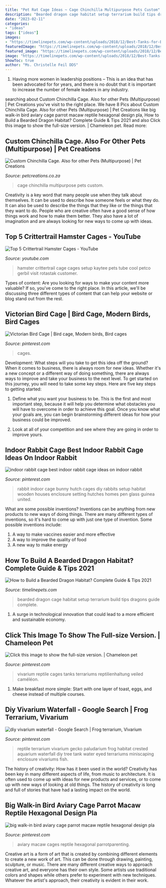 ```yaml
---
title: "Pet Rat Cage Ideas ~ Cage Chinchilla Multipurpose Pets Custom"
description: "Bearded dragon cage habitat setup terrarium build tips dragons guide complete"
date: "2023-02-11"
categories:
- "ideas"
tags: ["ideas"]
images:
- "https://timelinepets.com/wp-content/uploads/2018/12/Best-Tanks-for-Bearded-Dragons.jpg"
featuredImage: "https://timelinepets.com/wp-content/uploads/2018/12/Best-Tanks-for-Bearded-Dragons.jpg"
featured_image: "https://timelinepets.com/wp-content/uploads/2018/12/Best-Tanks-for-Bearded-Dragons.jpg"
image: "https://timelinepets.com/wp-content/uploads/2018/12/Best-Tanks-for-Bearded-Dragons.jpg"
ShowToc: true
author: "Ms. Christelle Feil DDS"
---
```



1. Having more women in leadership positions – This is an idea that has been advocated for for years, and there is no doubt that it is important to increase the number of female leaders in any industry.

	

		
searching about Custom Chinchilla Cage. Also for other Pets (Multipurpose) | Pet Creations you've visit to the right place. We have 8 Pics about Custom Chinchilla Cage. Also for other Pets (Multipurpose) | Pet Creations like big walk-in bird aviary cage parrot macaw reptile hexagonal design pla, How to Build a Bearded Dragon Habitat? Complete Guide &amp; Tips 2021 and also Click this image to show the full-size version. | Chameleon pet. Read more:
		
    
## Custom Chinchilla Cage. Also For Other Pets (Multipurpose) | Pet Creations

<img loading=lazy src="http://www.petcreations.co.za/wp-content/uploads/2016/02/IMG-20150217-WA0001.jpg" onerror="this.onerror=null;this.src='https://tse2.mm.bing.net/th?id=OIP.WjHpMNqmiYjgRTgpUxCvJQHaNK&amp;pid=15.1';" alt="Custom Chinchilla Cage. Also for other Pets (Multipurpose) | Pet Creations">

_Source: petcreations.co.za_

>cage chinchilla multipurpose pets custom. 

	

Creativity is a key word that many people use when they talk about themselves. It can be used to describe how someone feels or what they do. It can also be used to describe the things that they like or the things that they want to do. People who are creative often have a good sense of how things work and how to make them better. They also have a lot of imagination and are always looking for new ways to come up with ideas.

    
## Top 5 Crittertrail Hamster Cages - YouTube

<img loading=lazy src="http://i.ytimg.com/vi/EG6RWbA5BqE/hqdefault.jpg" onerror="this.onerror=null;this.src='https://tse2.mm.bing.net/th?id=OIP.jHnFji_ZGHl6zCL7YG8ufgHaFj&amp;pid=15.1';" alt="Top 5 Crittertrail Hamster Cages - YouTube">

_Source: youtube.com_

>hamster crittertrail cage cages setup kaytee pets tube cool petco gerbil visit rotastak customer. 

	

Types of content:
Are you looking for ways to make your content more valuable? If so, you've come to the right place. In this article, we'll be discussing three different types of content that can help your website or blog stand out from the rest.

    
## Victorian Bird Cage | Bird Cage, Modern Birds, Bird Cages

<img loading=lazy src="https://i.pinimg.com/originals/48/8b/75/488b754504dc4e4326e1e259957294f3.jpg" onerror="this.onerror=null;this.src='https://tse1.mm.bing.net/th?id=OIP.FTbXvU3doifRl9BH0h6engHaLC&amp;pid=15.1';" alt="Victorian Bird Cage | Bird cage, Modern birds, Bird cages">

_Source: pinterest.com_

>cages. 

	

Development: What steps will you take to get this idea off the ground?
When it comes to business, there is always room for new ideas. Whether it's a new concept or a different way of doing something, there are always ways to improve and take your business to the next level. To get started on this journey, you will need to take some key steps. Here are five key steps to getting started:
1. Define what you want your business to be. This is the first and most important step, because it will help you determine what obstacles you will have to overcome in order to achieve this goal. Once you know what your goals are, you can begin brainstorming different ideas for how your business could be improved.

2. Look at all of your competition and see where they are going in order to improve yours.

    
## Indoor Rabbit Cage Best Indoor Rabbit Cage Ideas On Indoor Rabbit

<img loading=lazy src="https://i.pinimg.com/736x/8c/0d/ee/8c0dee4b8d2aff276debde3bc269df28.jpg" onerror="this.onerror=null;this.src='https://tse1.mm.bing.net/th?id=OIP.DiP9GJjTvnyXxRaRZe5lvgHaFj&amp;pid=15.1';" alt="indoor rabbit cage best indoor rabbit cage ideas on indoor rabbit">

_Source: pinterest.com_

>rabbit indoor cage bunny hutch cages diy rabbits setup habitat wooden houses enclosure setting hutches homes pen glass guinea united. 

	

What are some possible inventions?
Inventions can be anything from new products to new ways of doing things. There are many different types of inventions, so it's hard to come up with just one type of invention. Some possible inventions include:
1. A way to make vaccines easier and more effective
2. A way to improve the quality of food
3. A new way to make energy

    
## How To Build A Bearded Dragon Habitat? Complete Guide &amp; Tips 2021

<img loading=lazy src="https://timelinepets.com/wp-content/uploads/2018/12/Best-Tanks-for-Bearded-Dragons.jpg" onerror="this.onerror=null;this.src='https://tse1.mm.bing.net/th?id=OIP.xek_LGEHnkwPn-kHwnP2ZAHaFj&amp;pid=15.1';" alt="How to Build a Bearded Dragon Habitat? Complete Guide &amp; Tips 2021">

_Source: timelinepets.com_

>bearded dragon cage habitat setup terrarium build tips dragons guide complete. 

	

1. A surge in technological innovation that could lead to a more efficient and sustainable economy. 

    
## Click This Image To Show The Full-size Version. | Chameleon Pet

<img loading=lazy src="https://i.pinimg.com/736x/61/1c/47/611c4773b3ddb0662db8fc19496dd7aa.jpg" onerror="this.onerror=null;this.src='https://tse4.mm.bing.net/th?id=OIP.ft74D-eThyPiaTcQsjYydgHaJ4&amp;pid=15.1';" alt="Click this image to show the full-size version. | Chameleon pet">

_Source: pinterest.com_

>vivarium reptile cages tanks terrariums reptilienhaltung veiled caméléon. 

	

1. Make breakfast more simple: Start with one layer of toast, eggs, and cheese instead of multiple courses. 

    
## Diy Vivarium Waterfall - Google Search | Frog Terrarium, Vivarium

<img loading=lazy src="https://i.pinimg.com/736x/55/c1/7c/55c17c6b9da1fd44806cddd146cf3ad7.jpg" onerror="this.onerror=null;this.src='https://tse3.mm.bing.net/th?id=OIP.eDuIlyr5bFTV-TENgiIVPQHaJ3&amp;pid=15.1';" alt="diy vivarium waterfall - Google Search | Frog terrarium, Vivarium">

_Source: pinterest.com_

>reptile terrarium vivarium gecko paludarium frog habitat crested aquarium waterfall diy tree tank water eyed terrariums miniscaping enclosure vivariums fish. 

	

The history of creativity: How has it been used in the world?
Creativity has been key in many different aspects of life, from music to architecture. It is often used to come up with ideas for new products and services, or to come up with new ways of looking at old things. The history of creativity is long and full of stories that have had a lasting impact on the world.

    
## Big Walk-in Bird Aviary Cage Parrot Macaw Reptile Hexagonal Design Pla

<img loading=lazy src="https://i.pinimg.com/736x/ac/9a/93/ac9a93ac0802c9414023230b2be69077.jpg" onerror="this.onerror=null;this.src='https://tse1.mm.bing.net/th?id=OIP.YzDlPL4jy789HZCGHM85XAHaHa&amp;pid=15.1';" alt="big walk-in bird aviary cage parrot macaw reptile hexagonal design pla">

_Source: pinterest.com_

>aviary macaw cages reptile hexagonal parrotparenting. 

	

Creative art is a form of art that is created by combining different elements to create a new work of art. This can be done through drawing, painting, sculpture, or music. There are many different creative ways to approach creative art, and everyone has their own style. Some artists use traditional colors and shapes while others prefer to experiment with new techniques. Whatever the artist's approach, their creativity is evident in their work.

